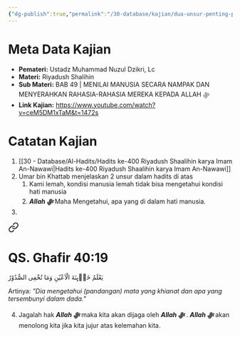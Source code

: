 ```yaml
---
{"dg-publish":true,"permalink":"/30-database/kajian/dua-unsur-penting-pemimpin/","tags":["kajian"]}
---
```



# Meta Data Kajian
<div><ul class="dataview list-view-ul"><li><span><strong>Pemateri:</strong> Ustadz Muhammad Nuzul Dzikri, Lc</span></li><li><span><strong>Materi:</strong> Riyadush Shalihin</span></li><li><span><strong>Sub Materi:</strong> BAB 49 | MENILAI MANUSIA SECARA NAMPAK DAN MENYERAHKAN RAHASIA-RAHASIA MEREKA KEPADA ALLAH ﷻ</span></li><li><span><strong>Link Kajian:</strong> <a rel="noopener nofollow" class="external-link" href="https://www.youtube.com/watch?v=ceM5DM1xTaM&amp;t=1472s" target="_blank">https://www.youtube.com/watch?v=ceM5DM1xTaM&amp;t=1472s</a></span></li></ul></div>

 




# Catatan Kajian
1. [[30 - Database/Al-Hadits/Hadits ke-400 Riyadush Shaalihin karya Imam An-Nawawi\|Hadits ke-400 Riyadush Shaalihin karya Imam An-Nawawi]]
2. Umar bin Khattab menjelaskan 2 unsur dalam hadits di atas
	1. Kami lemah, kondisi manusia lemah tidak bisa mengetahui kondisi hati manusia
	2. ***Allah ﷻ*** Maha Mengetahui, apa yang di dalam hati manusia.  
3. 
<div class="transclusion internal-embed is-loaded"><a class="markdown-embed-link" href="/30-database/al-quran/all-surah/#qs-ghafir-40-19" aria-label="Open link"><svg xmlns="http://www.w3.org/2000/svg" width="24" height="24" viewBox="0 0 24 24" fill="none" stroke="currentColor" stroke-width="2" stroke-linecap="round" stroke-linejoin="round" class="svg-icon lucide-link"><path d="M10 13a5 5 0 0 0 7.54.54l3-3a5 5 0 0 0-7.07-7.07l-1.72 1.71"></path><path d="M14 11a5 5 0 0 0-7.54-.54l-3 3a5 5 0 0 0 7.07 7.07l1.71-1.71"></path></svg></a><div class="markdown-embed">



# QS. Ghafir 40:19
يَعْلَمُ خَاۤىِٕنَةَ الْاَعْيُنِ وَمَا تُخْفِى الصُّدُوْرُ

Artinya: *"Dia mengetahui (pandangan) mata yang khianat dan apa yang tersembunyi dalam dada."*



</div></div>

4. Jagalah hak ***Allah ﷻ*** maka kita akan dijaga oleh ***Allah ﷻ*** . ***Allah ﷻ*** akan menolong kita jika kita jujur atas kelemahan kita.
 
 
